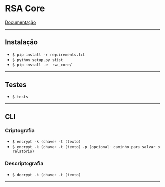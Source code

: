 # RSA Core #

[Documentação](https://rsa-core.readthedocs.io/en/latest/)

***


## Instalação ##

* ``` $ pip install -r requirements.txt ```
* ``` $ python setup.py sdist ```
* ``` $ pip install -e  rsa_core/ ```

***


## Testes ##

* ``` $ tests ```

***


## CLI ##

### Criptografia ###

* ``` $ encrypt -k (chave) -t (texto) ```
* ``` $ encrypt -k (chave) -t (texto) -p (opcional: caminho para salvar o relatório) ```

### Descriptografia ###

* ``` $ decrypt -k (chave) -t (texto) ```

***

